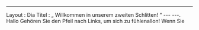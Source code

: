---
 Layout : Dia 
Titel : „ Willkommen in unserem zweiten Schlitten! “
--- ---.
Hallo
Gehören Sie den Pfeil nach Links, um sich zu fühlenallon! 
Wenn Sie
